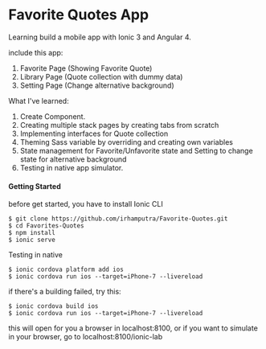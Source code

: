 # Favorite Quotes App

Learning build a mobile app with Ionic 3 and Angular 4.

include this app:
1. Favorite Page (Showing Favorite Quote)
2. Library Page (Quote collection with dummy data)
3. Setting Page (Change alternative background)

What I've learned:
1. Create Component.
2. Creating multiple stack pages by creating tabs from scratch
3. Implementing interfaces for Quote collection 
4. Theming Sass variable by overriding and creating own variables
5. State management for Favorite/Unfavorite state and Setting to change state for alternative background
6. Testing in native app simulator.

#### Getting Started
before get started, you have to install Ionic CLI


```
$ git clone https://github.com/irhamputra/Favorite-Quotes.git
$ cd Favorites-Quotes
$ npm install
$ ionic serve
```

Testing in native 
```
$ ionic cordova platform add ios
$ ionic cordova run ios --target=iPhone-7 --livereload
```

if there's a building failed, try this:
```
$ ionic cordova build ios
$ ionic cordova run ios --target=iPhone-7 --livereload
```

this will open for you a browser in localhost:8100, or if you want to simulate in your browser, go to localhost:8100/ionic-lab
